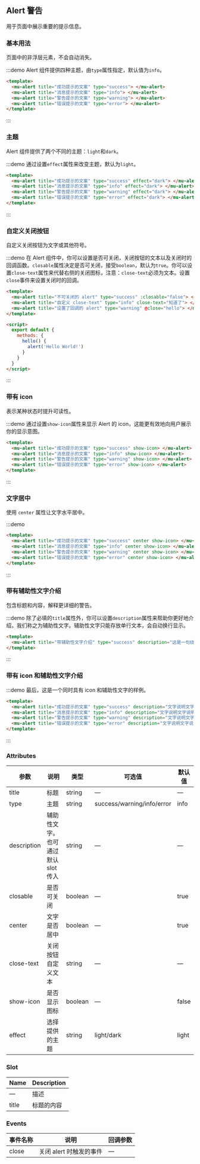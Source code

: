 <!--
 * @Author: Victor wang
 * @Date: 2020-04-22 19:01:34
 * @LastEditors: Victor.wang
 * @LastEditTime: 2020-04-22 21:04:44
 * @Description:
 -->

## Alert 警告

用于页面中展示重要的提示信息。

### 基本用法

页面中的非浮层元素，不会自动消失。

:::demo Alert 组件提供四种主题，由`type`属性指定，默认值为`info`。

```html
<template>
  <mu-alert title="成功提示的文案" type="success"> </mu-alert>
  <mu-alert title="消息提示的文案" type="info"> </mu-alert>
  <mu-alert title="警告提示的文案" type="warning"> </mu-alert>
  <mu-alert title="错误提示的文案" type="error"> </mu-alert>
</template>
```

:::

### 主题

Alert 组件提供了两个不同的主题：`light`和`dark`。

:::demo 通过设置`effect`属性来改变主题，默认为`light`。

```html
<template>
  <mu-alert title="成功提示的文案" type="success" effect="dark"> </mu-alert>
  <mu-alert title="消息提示的文案" type="info" effect="dark"> </mu-alert>
  <mu-alert title="警告提示的文案" type="warning" effect="dark"> </mu-alert>
  <mu-alert title="错误提示的文案" type="error" effect="dark"> </mu-alert>
</template>
```

:::

### 自定义关闭按钮

自定义关闭按钮为文字或其他符号。

:::demo 在 Alert 组件中，你可以设置是否可关闭，关闭按钮的文本以及关闭时的回调函数。`closable`属性决定是否可关闭，接受`boolean`，默认为`true`。你可以设置`close-text`属性来代替右侧的关闭图标，注意：`close-text`必须为文本。设置`close`事件来设置关闭时的回调。

```html
<template>
  <mu-alert title="不可关闭的 alert" type="success" :closable="false"> </mu-alert>
  <mu-alert title="自定义 close-text" type="info" close-text="知道了"> </mu-alert>
  <mu-alert title="设置了回调的 alert" type="warning" @close="hello"> </mu-alert>
</template>

<script>
  export default {
    methods: {
      hello() {
        alert('Hello World!')
      }
    }
  }
</script>
```

:::

### 带有 icon

表示某种状态时提升可读性。

:::demo 通过设置`show-icon`属性来显示 Alert 的 icon，这能更有效地向用户展示你的显示意图。

```html
<template>
  <mu-alert title="成功提示的文案" type="success" show-icon> </mu-alert>
  <mu-alert title="消息提示的文案" type="info" show-icon> </mu-alert>
  <mu-alert title="警告提示的文案" type="warning" show-icon> </mu-alert>
  <mu-alert title="错误提示的文案" type="error" show-icon> </mu-alert>
</template>
```

:::

### 文字居中

使用 `center` 属性让文字水平居中。

:::demo

```html
<template>
  <mu-alert title="成功提示的文案" type="success" center show-icon> </mu-alert>
  <mu-alert title="消息提示的文案" type="info" center show-icon> </mu-alert>
  <mu-alert title="警告提示的文案" type="warning" center show-icon> </mu-alert>
  <mu-alert title="错误提示的文案" type="error" center show-icon> </mu-alert>
</template>
```

:::

### 带有辅助性文字介绍

包含标题和内容，解释更详细的警告。

:::demo 除了必填的`title`属性外，你可以设置`description`属性来帮助你更好地介绍，我们称之为辅助性文字。辅助性文字只能存放单行文本，会自动换行显示。

```html
<template>
  <mu-alert title="带辅助性文字介绍" type="success" description="这是一句绕口令：黑灰化肥会挥发发灰黑化肥挥发；灰黑化肥会挥发发黑灰化肥发挥。 黑灰化肥会挥发发灰黑化肥黑灰挥发化为灰……"> </mu-alert>
</template>
```

:::

### 带有 icon 和辅助性文字介绍

:::demo 最后，这是一个同时具有 icon 和辅助性文字的样例。

```html
<template>
  <mu-alert title="成功提示的文案" type="success" description="文字说明文字说明文字说明文字说明文字说明文字说明" show-icon> </mu-alert>
  <mu-alert title="消息提示的文案" type="info" description="文字说明文字说明文字说明文字说明文字说明文字说明" show-icon> </mu-alert>
  <mu-alert title="警告提示的文案" type="warning" description="文字说明文字说明文字说明文字说明文字说明文字说明" show-icon> </mu-alert>
  <mu-alert title="错误提示的文案" type="error" description="文字说明文字说明文字说明文字说明文字说明文字说明" show-icon> </mu-alert>
</template>
```

:::

### Attributes

| 参数        | 说明                               | 类型    | 可选值                     | 默认值 |
| ----------- | ---------------------------------- | ------- | -------------------------- | ------ |
| title       | 标题                               | string  | —                          | —      |
| type        | 主题                               | string  | success/warning/info/error | info   |
| description | 辅助性文字。也可通过默认 slot 传入 | string  | —                          | —      |
| closable    | 是否可关闭                         | boolean | —                          | true   |
| center      | 文字是否居中                       | boolean | —                          | true   |
| close-text  | 关闭按钮自定义文本                 | string  | —                          | —      |
| show-icon   | 是否显示图标                       | boolean | —                          | false  |
| effect      | 选择提供的主题                     | string  | light/dark                 | light  |

### Slot

| Name  | Description |
| ----- | ----------- |
| —     | 描述        |
| title | 标题的内容  |

### Events

| 事件名称 | 说明                    | 回调参数 |
| -------- | ----------------------- | -------- |
| close    | 关闭 alert 时触发的事件 | —        |
